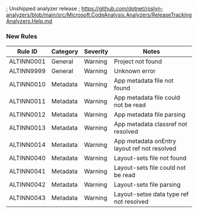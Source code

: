 ; Unshipped analyzer release
; https://github.com/dotnet/roslyn-analyzers/blob/main/src/Microsoft.CodeAnalysis.Analyzers/ReleaseTrackingAnalyzers.Help.md

### New Rules

Rule ID | Category | Severity | Notes
--------|----------|----------|-------
ALTINN0001 | General | Warning | Project not found
ALTINN9999 | General | Warning | Unknown error
ALTINN0010 | Metadata | Warning | App metadata file not found
ALTINN0011 | Metadata | Warning | App metadata file could not be read
ALTINN0012 | Metadata | Warning | App metadata file parsing
ALTINN0013 | Metadata | Warning | App metadata classref not resolved
ALTINN0014 | Metadata | Warning | App metadata onEntry layout ref not resolved
ALTINN0040 | Metadata | Warning | Layout-sets file not found
ALTINN0041 | Metadata | Warning | Layout-sets file could not be read
ALTINN0042 | Metadata | Warning | Layout-sets file parsing
ALTINN0043 | Metadata | Warning | Layout-setse data type ref not resolved

